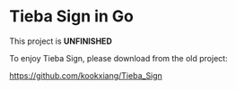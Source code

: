# Tieba Sign in Go

This project is **UNFINISHED**

To enjoy Tieba Sign, please download from the old project:

https://github.com/kookxiang/Tieba_Sign
